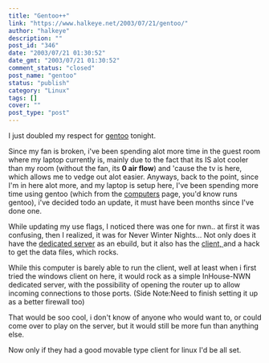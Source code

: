 ```yaml
---
title: "Gentoo++"
link: "https://www.halkeye.net/2003/07/21/gentoo/"
author: "halkeye"
description: ""
post_id: "346"
date: "2003/07/21 01:30:52"
date_gmt: "2003/07/21 01:30:52"
comment_status: "closed"
post_name: "gentoo"
status: "publish"
category: "Linux"
tags: []
cover: ""
post_type: "post"
---
```


I just doubled my respect for [gentoo](http://www.gentoo.org) tonight.

Since my fan is broken, i've been spending alot more time in the guest room where my laptop currently is, mainly due to the fact that its IS alot cooler than my room (without the fan, its **0 air flow**) and 'cause the tv is here, which allows me to vedge out alot easier. Anyways, back to the point, since I'm in here alot more, and my laptop is setup here, I've been spending more time using gentoo (which from the [computers](/computers/) page, you'd know runs gentoo), i've decided todo an update, it must have been months since I've done one.

While updating my use flags, I noticed there was one for nwn.. at first it was confusing, then I realized, it was for Never Winter Nights... Not only does it have the [dedicated server](http://nwn.bioware.com/downloads/standaloneserver.html) as an ebuild, but it also has the [client, ](http://nwn.bioware.com/downloads/linuxclient.html)and a hack to get the data files, which rocks.

While this computer is barely able to run the client, well at least when i first tried the windows client on here, it would rock as a simple InHouse-NWN dedicated server, with the possibility of opening the router up to allow incoming connections to those ports. (Side Note:Need to finish setting it up as a better firewall too)

That would be soo cool, i don't know of anyone who would want to, or could come over to play on the server, but it would still be more fun than anything else.

Now only if they had a good movable type client for linux I'd be all set.